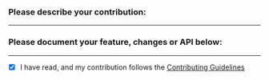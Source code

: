 ### Please describe your contribution:
---

### Please document your feature, changes or API below:
---

- [x] I have read, and my contribution follows the [Contributing Guidelines](https://github.com/eon-web/eon/blob/master/CONTRIBUTING.md)

